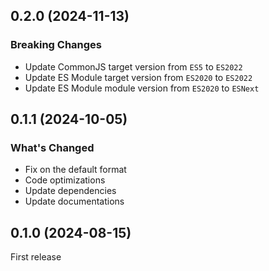 ## 0.2.0 (2024-11-13)

### Breaking Changes

- Update CommonJS target version from `ES5` to `ES2022`
- Update ES Module target version from `ES2020` to `ES2022`
- Update ES Module module version from `ES2020` to `ESNext`

## 0.1.1 (2024-10-05)

### What's Changed

- Fix on the default format
- Code optimizations
- Update dependencies
- Update documentations

## 0.1.0 (2024-08-15)

First release
